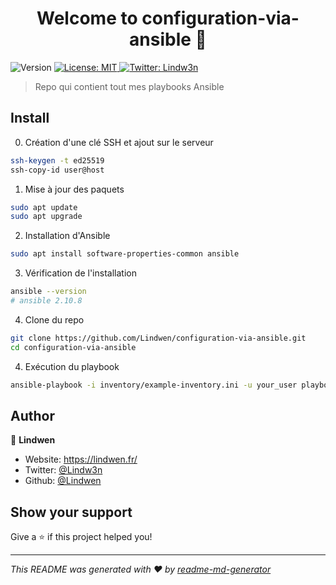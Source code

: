 <h1 align="center">Welcome to configuration-via-ansible 👋</h1>
<p>
  <img alt="Version" src="https://img.shields.io/badge/version-0.0.1-blue.svg?cacheSeconds=2592000" />
  <a href="#" target="_blank">
    <img alt="License: MIT" src="https://img.shields.io/badge/License-MIT-yellow.svg" />
  </a>
  <a href="https://twitter.com/Lindw3n" target="_blank">
    <img alt="Twitter: Lindw3n" src="https://img.shields.io/twitter/follow/Lindw3n.svg?style=social" />
  </a>
</p>

> Repo qui contient tout mes playbooks Ansible

## Install

0. Création d'une clé SSH et ajout sur le serveur
```sh
ssh-keygen -t ed25519
ssh-copy-id user@host
```

1. Mise à jour des paquets
```sh
sudo apt update
sudo apt upgrade
```

2. Installation d'Ansible
```sh
sudo apt install software-properties-common ansible
```

3. Vérification de l'installation
```sh
ansible --version
# ansible 2.10.8
```

4. Clone du repo
```sh
git clone https://github.com/Lindwen/configuration-via-ansible.git
cd configuration-via-ansible
```

4. Exécution du playbook
```sh
ansible-playbook -i inventory/example-inventory.ini -u your_user playbooks/install-docker.yml -vv
```

## Author

👤 **Lindwen**

* Website: https://lindwen.fr/
* Twitter: [@Lindw3n](https://twitter.com/Lindw3n)
* Github: [@Lindwen](https://github.com/Lindwen)

## Show your support

Give a ⭐️ if this project helped you!

***
_This README was generated with ❤️ by [readme-md-generator](https://github.com/kefranabg/readme-md-generator)_
